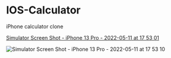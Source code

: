 # IOS-Calculator
iPhone calculator clone

[Simulator Screen Shot - iPhone 13 Pro - 2022-05-11 at 17 53 01](https://user-images.githubusercontent.com/102920202/167881252-66400691-61b3-4788-8394-54ad6ecca764.png)

![Simulator Screen Shot - iPhone 13 Pro - 2022-05-11 at 17 53 10](https://user-images.githubusercontent.com/102920202/167881440-59c12854-9b44-4b2b-bf37-5d2693e18a34.png)
